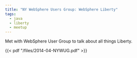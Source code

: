 ```yaml
---
title: "NY WebSphere Users Group: WebSphere Liberty"
tags:
  - java
  - liberty
  - meetup
---
```

Met with WebSphere User Group to talk about all things Liberty.

{{< pdf "/files/2014-04-NYWUG.pdf" >}}